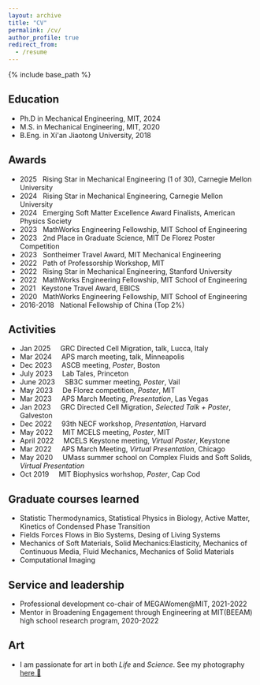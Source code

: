 ```yaml
---
layout: archive
title: "CV"
permalink: /cv/
author_profile: true
redirect_from:
  - /resume
---
```


{% include base_path %}

## Education
* Ph.D in Mechanical Engineering, MIT, 2024 
* M.S. in Mechanical Engineering, MIT, 2020
* B.Eng. in Xi'an Jiaotong University, 2018

## Awards
* 2025	&nbsp;&nbsp;Rising Star in Mechanical Engineering (1 of 30), Carnegie Mellon University
* 2024	&nbsp;&nbsp;Rising Star in Mechanical Engineering, Carnegie Mellon University
* 2024  &nbsp;&nbsp;Emerging Soft Matter Excellence Award Finalists, American Physics Society
* 2023	&nbsp;&nbsp;MathWorks Engineering Fellowship, MIT School of Engineering
* 2023	&nbsp;&nbsp;2nd Place in Graduate Science, MIT De Florez Poster Competition
* 2023	&nbsp;&nbsp;Sontheimer Travel Award, MIT Mechanical Engineering 
* 2022	&nbsp;&nbsp;Path of Professorship Workshop, MIT
* 2022	&nbsp;&nbsp;Rising Star in Mechanical Engineering, Stanford University
* 2022	&nbsp;&nbsp;MathWorks Engineering Fellowship, MIT School of Engineering
* 2021	&nbsp;&nbsp;Keystone Travel Award, EBICS
* 2020	&nbsp;&nbsp;MathWorks Engineering Fellowship, MIT School of Engineering
* 2016-2018	&nbsp;&nbsp;National Fellowship of China (Top 2%)

## Activities
* Jan 2025 &nbsp;&nbsp;&nbsp; GRC Directed Cell Migration, talk, Lucca, Italy
* Mar 2024 &nbsp;&nbsp;&nbsp; APS march meeting, talk, Minneapolis
* Dec 2023 &nbsp;&nbsp;&nbsp; ASCB meeting, *Poster*, Boston
* July 2023 &nbsp;&nbsp;&nbsp; Lab Tales, Princeton
* June 2023 &nbsp;&nbsp;&nbsp; SB3C summer meeting, *Poster*, Vail
* May 2023 &nbsp;&nbsp;&nbsp; De Florez competition, *Poster*, MIT
* Mar 2023 &nbsp;&nbsp;&nbsp; APS March Meeting, *Presentation*, Las Vegas
* Jan 2023 &nbsp;&nbsp;&nbsp; GRC Directed Cell Migration, *Selected Talk + Poster*, Galveston
* Dec 2022 &nbsp;&nbsp;&nbsp; 93th NECF workshop, *Presentation*, Harvard
* May 2022 &nbsp;&nbsp;&nbsp; MIT MCELS meeting, *Poster*, MIT
* April 2022 &nbsp;&nbsp;&nbsp; MCELS Keystone meeting, *Virtual Poster*, Keystone
* Mar 2022 &nbsp;&nbsp;&nbsp; APS March Meeting, *Virtual Presentation*, Chicago
* May 2020 &nbsp;&nbsp;&nbsp; UMass summer school on Complex Fluids and Soft Solids, *Virtual Presentation*
* Oct 2019 &nbsp;&nbsp;&nbsp; MIT Biophysics worhshop, *Poster*, Cap Cod

## Graduate courses learned
* Statistic Thermodynamics, Statistical Physics in Biology, Active Matter, Kinetics of Condensed Phase Transition
* Fields Forces Flows in Bio Systems, Desing of Living Systems
* Mechanics of Soft Materials, Solid Mechanics:Elasticity, Mechanics of Continuous Media, Fluid Mechanics, Mechanics of Solid Materials
* Computational Imaging
  
## Service and leadership
* Professional development co-chair of MEGAWomen@MIT, 2021-2022
* Mentor in Broadening Engagement through Engineering at MIT(BEEAM) high school research program, 2020-2022

## Art
* I am passionate for art in both *Life* and *Science*. See my photography [here 📸](https://www.instagram.com/picpicup/)
